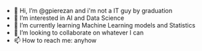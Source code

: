 - 👋 Hi, I’m @gpierezan and i'm not a IT guy by graduation
- 👀 I’m interested in AI and Data Science
- 🌱 I’m currently learning Machine Learning models and Statistics
- 💞️ I’m looking to collaborate on whatever I can
- 📫 How to reach me: anyhow

<!---
gpierezan/gpierezan is a ✨ special ✨ repository because its `README.md` (this file) appears on your GitHub profile.
You can click the Preview link to take a look at your changes.
--->
